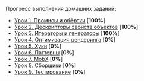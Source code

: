 Прогресс выполнения домашних заданий:
- [Урок 1. Промисы и обёртки](https://docs.google.com/document/d/168uWmUBMMh6ZpZNGwafYAgRl_J_9kulWGKgiD585CSk/edit) [**100%**]
- [Урок 2. Дескрипторы свойств объектов](https://docs.google.com/document/d/1Dz4shUVjQDAoWdfxrPloaRrmnMDYdpX8_tZYQAY4pwA/edit) [**100%**]
- [Урок 3. Итераторы и генераторы](https://docs.google.com/document/d/1lR3dDL1jZM1auTnOF-1kS7_yNST2y6298OfXWSRMSwk/edit) [**100%**]
- [Урок 4. Оптимизация рендеринга](https://docs.google.com/document/d/1CkH8v4CyZpvJ35hNbTQwZGlbFvp5d3vp5prxpD3EH90/edit) [**0%**]
- [Урок 5. Хуки](https://docs.google.com/document/d/1u2jrBslRIKgyvrsjHoKmhfJ4948LJPigRQVmjljd75I/edit) [**0%**]
- [Урок 6. Паттерны](https://docs.google.com/document/d/1y_DAXdD5n8pMeG5JkXda0czWHt2y1HXqxZ-NACauzcY/edit) [**0%**]
- [Урок 7. MobX](https://docs.google.com/document/d/1tvLvWqRWC6AouF0LZEoFn3zS8GgoA8k48B55QlW8Onk/edit) [**0%**]
- [Урок 8. Сборщики](https://docs.google.com/document/d/1sn7F9Ir83RRzCh2QVZoAiBseH7dJdLCyh1fEFR2HQGo/edit) [**0%**]
- [Урок 9. Тестирование](https://docs.google.com/document/d/1WL_3tQ3lYVF7TWJfTTC4yhdg5cAOUE0jtg3YjroX_h8/edit) [**0%**]
